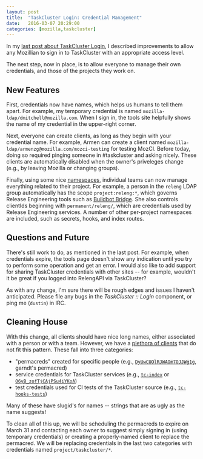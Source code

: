 ```yaml
---
layout: post
title:  "TaskCluster Login: Credential Management"
date:   2016-03-07 20:29:00
categories: [mozilla,taskcluster]
---
```


In my [last post about TaskCluster Login](/2016/02/taskcluster-login-ldap.html), I described improvements to allow any Mozillian to sign in to TaskCluster with an appropriate access level.

The next step, now in place, is to allow everyone to manage their own credentials, and those of the projects they work on.

## New Features

First, credentials now have names, which helps us humans to tell them apart.
For example, my temporary credential is named `mozilla-ldap/dmitchell@mozilla.com`.
When I sign in, the tools site helpfully shows the name of my credential in the upper-right corner.

Next, everyone can create clients, as long as they begin with your credential name.
For example, Armen can create a client named `mozilla-ldap/armenzg@mozilla.com/mozci-testing` for testing MozCI.
Before today, doing so required pinging someone in #taskcluster and asking nicely.
These clients are automatically disabled when the owner's priveleges change (e.g., by leaving Mozilla or changing groups).

Finally, using some nice [namespaces](http://docs.taskcluster.net/devel/namespaces/), individual teams can now manage everything related to their project.
For example, a person in the `releng` LDAP group automatically has the scope `project:releng:*`, which governs Release Engineering tools such as [Buildbot Bridge](http://hearsum.ca/blog/buildbot-taskcluster-bridge-an-overview.html).
She also controls clientIds beginning with `permanent/releng/`, which are credentials used by Release Engineering services.
A number of other per-project namespaces are included, such as secrets, hooks, and index routes.

## Questions and Future

There's still work to do, as mentioned in the last post.
For example, when credentials expire, the tools page doesn't show any indication until you try to perform some operation and get an error.
I would also like to add support for sharing TaskCluster credentials with other sites -- for example, wouldn't it be great if you logged into RelengAPI via TaskCluster?

As with any change, I'm sure there will be rough edges and issues I haven't anticipated.
Please file any bugs in the *TaskCluster :: Login* component, or ping me (`dustin`) in IRC.

## Cleaning House

With this change, all clients should have nice long names, either associated with a person or with a team.
However, we have a [plethora of clients](https://tools.taskcluster.net/auth/clients/) that do not fit this pattern.
These fall into three categories:

 * "permacreds" created for specific people (e.g., [`DyUwCUOlRJWAOm7OJJWg1g`](https://tools.taskcluster.net/auth/clients/#DyUwCUOlRJWAOm7OJJWg1g), garndt's permacred)
 * service credentials for TaskCluster services (e.g., [`tc-index`](https://tools.taskcluster.net/auth/clients/#tc-index) or [`O6yB_zofTjCAjPSu4iYKoA`](https://tools.taskcluster.net/auth/clients/#O6yB_zofTjCAjPSu4iYKoA))
 * test credentials used for CI tests of the TaskCluster source (e.g., [`tc-hooks-tests`](https://tools.taskcluster.net/auth/clients/#tc-hooks-tests))

Many of these have slugid's for names -- strings that are as ugly as the name suggests!

To clean all of this up, we will be scheduling the permacreds to expire on March 31 and contacting each owner to suggest simply signing in (using temporary credentials) or creating a properly-named client to replace the permacred.
We will be replacing credentials in the last two categories with credentials named `project/taskcluster/*`.
